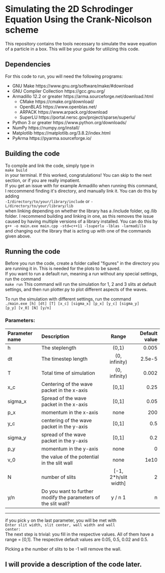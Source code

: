 # Simulating the 2D Schrodinger Equation Using the Crank-Nicolson scheme

<p>
This repository contains the tools necessary to simulate the wave equation of a
particle in a box. This will be your guide for utilizing this code.
</p>

## Dependencies

<p>
For this code to run, you will need the following programs:

<ul>
  <li>GNU Make <href>https://www.gnu.org/software/make/#download</href></li>
  <li>GNU Compiler Collection <href>https://gcc.gnu.org/</href></li>
  <li>Armadillo 12.2 or greater <href>https://arma.sourceforge.net/download.html</href>
  <ul>
    <li>CMake <href>https://cmake.org/download/</href></li>
    <li>OpenBLAS <href>https://www.openblas.net/</href></li>
    <li>ARPACK <href>https://www.arpack.org/download</href></li>
    <li>SuperLU <href>https://portal.nersc.gov/project/sparse/superlu/</href></li>
  </ul>
  </li>
  <li>Python 3 or greater <href>https://www.python.org/downloads/</href></li>
  <li>NumPy <href>https://numpy.org/install/</href></li>
  <li>Matplotlib <href>https://matplotlib.org/3.8.2/index.html</href></li>
  <li>PyArma <href>https://pyarma.sourceforge.io/</href></li>
</ul>
</p>

## Building the code

<p>
To compile and link the code, simply type in </br>
  <code>make build</code></br>
in your terminal. If this worked, congratulations! You can skip to the next section, or if you are really impatient.
</br> If you get an issue with for example Armadillo when running this command, I reccommend finding it's directory, and manually link it. You can do this by adding </br>
<code>-I/directory/to/your/library/include</code>  or  <code>-L/directory/to/your/library/lib</code></br>
when linking depending on whether the library has a /include folder, og /lib folder. I recommend building and linking in one, as this removes the issue caused by having multiple versions of a library installed. You can do this by </br>
<code>g++ -o main.exe main.cpp -std=c++11 -lsuperlu -lblas -larmadillo</code></br> and changing out the library that is acting up with one of the commands given above.
</p>

## Running the code
<p>
 Before you run the code, create a folder called "figures" in the directory you are running it in. This is needed for the plots to be saved.</br>
  If you want to run a default run, meaning a run without any special settings, run the command </br>
  <code>make run</code>
  This command will run the simulation for 1, 2 and 3 slits at default settings, and then run plotter.py to plot different aspects of the waves. </br>

  To run the simulation with different settings, run the command </br>
  <code>./main.exe [h] [dt] [T] [x_c] [sigma_x] [p_x] [y_c] [sigma_y] [p_y] [v_0] [N] [y/n]</code>

  ### Parameters:
 
| Parameter name |                        Description                             |         Range        | Default value |
|:---------------|:---------------------------------------------------------------|:--------------------:|--------------:|
|    h           | The steplength                                                 | (0,1)                | 0.005         |
|    dt          | The timestep length                                            | (0, infinity)        | 2.5e-5        |
|    T           | Total time of simulation                                       | (0, infinity)        | 0.002         |
|    x_c         | Centering of the wave packet in the x-axis                     | [0,1]                | 0.25          |
|    sigma_x     | Spread of the wave packet in the x-axis                        | [0,1]                | 0.05          |
|    p_x         | momentum in the x-axis                                         | none                 | 200           |
|    y_c         | centering of the wave packet in the y-axis                     | [0,1]                | 0.5           |
|    sigma_y     | spread of the wave packet in the y-axis                        | [0,1]                | 0.2           |
|    p_y         | momentum in the y-axis                                         | none                 | 0             |
|    v_0         | the value of the potential in the slit wall                    | none                 | 1e10          |
|    N           | number of slits                                                | [-1, 2*h/slit width] | 2             |
|    y/n         | Do you want to further modify the parameters of the slit wall? | y / n               1| n             |
--------------------------------------------------------------------------------------------------------------------------

  if you pick <code>y</code> on the last parameter, you will be met with </br><code>Enter slit width, slit center, wall width and wall center: </code></br>
  The next step is trivial: you fill in the respective values. All of them have a range = [0,1]. The respective default values are 0.05, 0.5, 0.02 and 0.5.

  Picking a the number of slits to be -1 will remove the wall.
  </p>

</p>



## I will provide a description of the code later.
